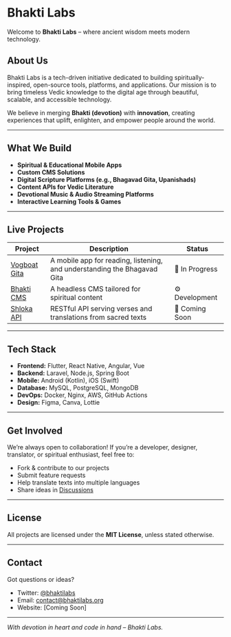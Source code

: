 # Bhakti Labs

Welcome to **Bhakti Labs** – where ancient wisdom meets modern technology.

## About Us

Bhakti Labs is a tech-driven initiative dedicated to building spiritually-inspired, open-source tools, platforms, and applications. Our mission is to bring timeless Vedic knowledge to the digital age through beautiful, scalable, and accessible technology.

We believe in merging **Bhakti (devotion)** with **innovation**, creating experiences that uplift, enlighten, and empower people around the world.

---

## What We Build

- **Spiritual & Educational Mobile Apps**
- **Custom CMS Solutions**
- **Digital Scripture Platforms (e.g., Bhagavad Gita, Upanishads)**
- **Content APIs for Vedic Literature**
- **Devotional Music & Audio Streaming Platforms**
- **Interactive Learning Tools & Games**

---

## Live Projects

| Project | Description | Status |
|--------|-------------|--------|
| [Vogboat Gita](https://github.com/Bhakti-Labs/vogboat-gita) | A mobile app for reading, listening, and understanding the Bhagavad Gita | 🚀 In Progress |
| [Bhakti CMS](https://github.com/Bhakti-Labs/bhakti-cms) | A headless CMS tailored for spiritual content | ⚙️ Development |
| [Shloka API](https://github.com/Bhakti-Labs/shloka-api) | RESTful API serving verses and translations from sacred texts | 📘 Coming Soon |

---

## Tech Stack

- **Frontend:** Flutter, React Native, Angular, Vue
- **Backend:** Laravel, Node.js, Spring Boot
- **Mobile:** Android (Kotlin), iOS (Swift)
- **Database:** MySQL, PostgreSQL, MongoDB
- **DevOps:** Docker, Nginx, AWS, GitHub Actions
- **Design:** Figma, Canva, Lottie

---

## Get Involved

We’re always open to collaboration! If you’re a developer, designer, translator, or spiritual enthusiast, feel free to:

- Fork & contribute to our projects
- Submit feature requests
- Help translate texts into multiple languages
- Share ideas in [Discussions](https://github.com/orgs/Bhakti-Labs/discussions)

---

## License

All projects are licensed under the **MIT License**, unless stated otherwise.

---

## Contact

Got questions or ideas?

- Twitter: [@bhaktilabs](https://twitter.com/bhaktilabs)
- Email: contact@bhaktilabs.org
- Website: [Coming Soon]

---

*With devotion in heart and code in hand – Bhakti Labs.*
